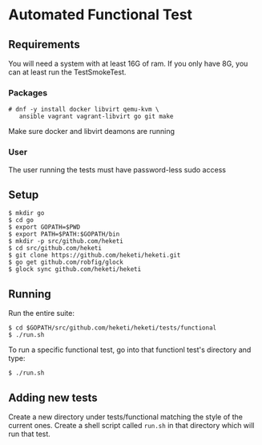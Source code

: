 # Automated Functional Test

## Requirements
You will need a system with at least 16G of ram.  If you only have 8G, you can at least run the TestSmokeTest.

### Packages

```
# dnf -y install docker libvirt qemu-kvm \
   ansible vagrant vagrant-libvirt go git make 
```

Make sure docker and libvirt deamons are running

### User

The user running the tests must have password-less sudo access

## Setup

```
$ mkdir go
$ cd go
$ export GOPATH=$PWD
$ export PATH=$PATH:$GOPATH/bin
$ mkdir -p src/github.com/heketi
$ cd src/github.com/heketi
$ git clone https://github.com/heketi/heketi.git
$ go get github.com/robfig/glock 
$ glock sync github.com/heketi/heketi
```

## Running

Run the entire suite:

```
$ cd $GOPATH/src/github.com/heketi/heketi/tests/functional
$ ./run.sh
```

To run a specific functional test, go into that functionl test's directory and type:

```
$ ./run.sh
```

## Adding new tests

Create a new directory under tests/functional matching the style of
the current ones.  Create a shell script called `run.sh` in that directory
which will run that test.
